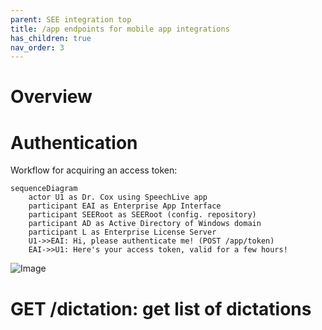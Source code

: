 ```yaml
---
parent: SEE integration top
title: /app endpoints for mobile app integrations
has_children: true
nav_order: 3
---
```


# Overview

# Authentication

Workflow for acquiring an access token:
```mermaid
sequenceDiagram
    actor U1 as Dr. Cox using SpeechLive app
    participant EAI as Enterprise App Interface
    participant SEERoot as SEERoot (config. repository)
    participant AD as Active Directory of Windows domain
    participant L as Enterprise License Server
    U1->>EAI: Hi, please authenticate me! (POST /app/token)
    EAI->>U1: Here's your access token, valid for a few hours!
```

![Image](/img/EAI_APP_01_Token_Login_Sequence.png?raw=true "Optional Title")



# GET /dictation: get list of dictations
